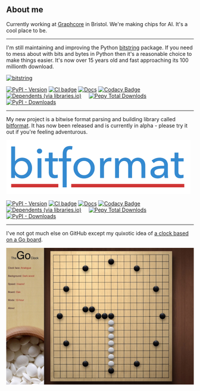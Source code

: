 ## About me

Currently working at [Graphcore](https://www.graphcore.ai) in Bristol. We're making chips for AI. It's a cool place to be.

----

I'm still maintaining and improving the Python [bitstring](https://github.com/scott-griffiths/bitstring) package. If you need to mess about with bits and bytes in Python then it's a reasonable choice to make things easier. It's now over 15 years old and fast approaching its 100 millionth download. 

[![bitstring](https://raw.githubusercontent.com/scott-griffiths/bitstring/main/doc/bitstring_logo_small.png)](https://github.com/scott-griffiths/bitstring)

[![PyPI - Version](https://img.shields.io/pypi/v/bitstring?label=PyPI&logo=pypi&logoColor=white)](https://pypi.org/project/bitstring/)
[![CI badge](https://github.com/scott-griffiths/bitstring/actions/workflows/.github/workflows/ci.yml/badge.svg)](https://github.com/scott-griffiths/bitstring/actions/workflows/ci.yml)
[![Docs](https://img.shields.io/readthedocs/bitstring?logo=readthedocs&logoColor=white)](https://bitstring.readthedocs.io/en/latest/)
[![Codacy Badge](https://img.shields.io/codacy/grade/8869499b2eed44548fa1a5149dd451f4?logo=codacy)](https://app.codacy.com/gh/scott-griffiths/bitstring/dashboard?utm_source=gh&utm_medium=referral&utm_content=&utm_campaign=Badge_grade)
[![Dependents (via libraries.io)](https://img.shields.io/librariesio/dependents/pypi/bitstring?logo=libraries.io&logoColor=white)](https://libraries.io/pypi/bitstring)
&nbsp; &nbsp;
[![Pepy Total Downlods](https://img.shields.io/pepy/dt/bitstring?logo=python&logoColor=white&labelColor=blue&color=blue)](https://www.pepy.tech/projects/bitstring)
[![PyPI - Downloads](https://img.shields.io/pypi/dm/bitstring?label=%40&labelColor=blue&color=blue)](https://pypistats.org/packages/bitstring)

----

My new project is a bitwise format parsing and building library called [bitformat](https://github.com/scott-griffiths/bitformat). It has now been released and is currently in alpha - please try it out if you're feeling adventurous. 


[![bitformat](https://raw.githubusercontent.com/scott-griffiths/bitformat/main/doc/bitformat_logo_small.png)](https://github.com/scott-griffiths/bitformat)

[![PyPI - Version](https://img.shields.io/pypi/v/bitformat?label=PyPI&logo=pypi&logoColor=white)](https://pypi.org/project/bitformat/)
[![CI badge](https://github.com/scott-griffiths/bitformat/actions/workflows/.github/workflows/ci.yml/badge.svg)](https://github.com/scott-griffiths/bitformat/actions/workflows/ci.yml)
[![Docs](https://img.shields.io/readthedocs/bitformat?logo=readthedocs&logoColor=white)](https://bitformat.readthedocs.io/en/latest/)
[![Codacy Badge](https://img.shields.io/codacy/grade/b61ae16cc6404d0da5dbcc21ee19ddda?logo=codacy)](https://app.codacy.com/gh/scott-griffiths/bitformat/dashboard?utm_source=gh&utm_medium=referral&utm_content=&utm_campaign=Badge_grade)
[![Dependents (via libraries.io)](https://img.shields.io/librariesio/dependents/pypi/bitformat?logo=libraries.io&logoColor=white)](https://libraries.io/pypi/bitformat)
&nbsp; &nbsp;
[![Pepy Total Downlods](https://img.shields.io/pepy/dt/bitformat?logo=python&logoColor=white&labelColor=blue&color=blue)](https://www.pepy.tech/projects/bitformat)
[![PyPI - Downloads](https://img.shields.io/pypi/dm/bitformat?label=%40&labelColor=blue&color=blue)](https://pypistats.org/packages/bitformat)

----

I've not got much else on GitHub except my quixotic idea of [a clock based on a Go board](http://scott-griffiths.github.io/go-clock/).

![The Go Clock](https://github.com/scott-griffiths/go-clock/blob/d6e971af31662fb1da5acbeaf193b16f514b07c1/resources/Go_clock_small.jpeg)

